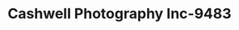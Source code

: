 ---
f_zip-code: 39823
f_state-code: GA
title: Cashwell Photography Inc-9483
f_phone: 229-723-6134
f_city-only: Blakely
f_address: 892 S Main Street Blakely
f_location-unique-id: '9483'
slug: cashwell-photography-inc-9483
updated-on: '2024-05-30T13:46:58.046Z'
created-on: '2024-05-30T13:36:59.803Z'
published-on: '2024-05-30T13:54:32.469Z'
f_city-state: cms/city/blakely-ga.md
f_company: cms/company/cashwell-photography-inc.md
f_state: cms/state/georgia.md
layout: '[payday-loan].html'
tags: payday-loan
---